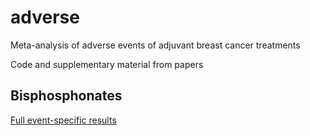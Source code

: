 # adverse

Meta-analysis of adverse events of adjuvant breast cancer treatments

Code and supplementary material from papers 


## Bisphosphonates

[Full event-specific results](https://chjackson.github.io/adverse/vignettes/app2_index.html)
